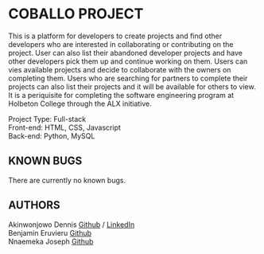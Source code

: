 # COBALLO PROJECT

This is a platform for developers to create projects and find other developers
who are interested in collaborating or contributing on the project.
User can also list their abandoned developer projects and have other developers
pick them up and continue working on them. 
Users can vies available projects and decide to collaborate with the owners on 
completing them. Users who are searching for partners to complete their projects
can also list their projects and it will be available for others to view.
It is a periquisite for completing the
software engineering program at Holbeton College through the ALX initiative.

Project Type: Full-stack </br>
Front-end: HTML, CSS, Javascript </br>
Back-end: Python, MySQL </br>
## KNOWN BUGS

There are currently no known bugs.



## AUTHORS

Akinwonjowo Dennis [Github](https://github.com/Dennisco12) / [LinkedIn](https://linkedin.com/dennis-akinwonjowo)</br>
Benjamin Eruvieru [Github](https://github.com/benjamineruvieru)</br>
Nnaemeka Joseph [Github](https://github.com/nnaemekaxi)</br>
